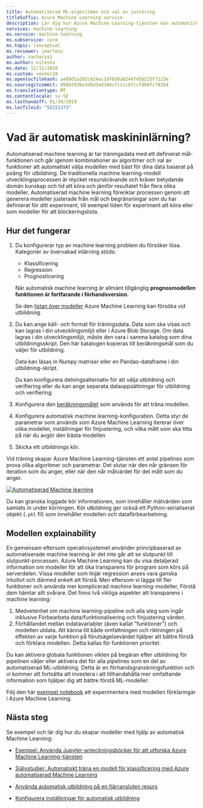 ```yaml
---
title: Automatiserad ML-algoritmen och val av justering
titleSuffix: Azure Machine Learning service
description: Lär dig hur Azure Machine Learning-tjänsten kan automatiskt välja en algoritm för dig och skapa en modell från den för att spara tid genom att använda parametrar och kriterier som du anger för att välja den bästa algoritmen för din modell.
services: machine-learning
ms.service: machine-learning
ms.subservice: core
ms.topic: conceptual
ms.reviewer: jmartens
author: nacharya1
ms.author: nilesha
ms.date: 12/12/2018
ms.custom: seodec18
ms.openlocfilehash: a489d1a282c924ec1df658a0244745b225f7123e
ms.sourcegitcommit: 898b2936e3d6d3a8366cfcccc0fccfdb0fc781b4
ms.translationtype: MT
ms.contentlocale: sv-SE
ms.lasthandoff: 01/30/2019
ms.locfileid: "55251273"
---
```

# <a name="what-is-automated-machine-learning"></a>Vad är automatisk maskininlärning?

Automatiserad machine learning är tar träningsdata med ett definierat mål-funktionen och går igenom kombinationer av algoritmer och val av funktioner att automatiskt välja modellen med bäst för dina data baserat på poäng för utbildning. De traditionella machine learning-modell utvecklingsprocessen är mycket resurskrävande och kräver betydande domän kunskap och tid att köra och jämför resultatet från flera olika modeller. Automatiserad machine learning förenklar processen genom att generera modeller justerade från mål och begränsningar som du har definierat för ditt experiment, till exempel tiden för experiment att köra eller som modeller för att blockeringslista.

## <a name="how-it-works"></a>Hur det fungerar

1. Du konfigurerar typ av machine learning problem du försöker lösa. Kategorier av övervakad inlärning stöds:
   + Klassificering
   + Regression
   + Prognosticering

   När automatisk machine learning är allmänt tillgänglig **prognosmodellen funktionen är fortfarande i förhandsversion.**

   Se den [listan över modeller](how-to-configure-auto-train.md#select-your-experiment-type) Azure Machine Learning kan försöka vid utbildning.

1. Du kan ange käll- och format för träningsdata. Data som ska visas och kan lagras i din utvecklingsmiljö eller i Azure Blob Storage. Om data lagras i din utvecklingsmiljö, måste den vara i samma katalog som dina utbildningsskript. Den här katalogen kopieras till beräkningsmål som du väljer för utbildning.

    Data kan läsas in Numpy matriser eller en Pandas-dataframe i din utbildning-skript.

    Du kan konfigurera delningsalternativ för att välja utbildning och verifiering eller du kan ange separata datauppsättningar för utbildning och verifiering.

1. Konfigurera den [beräkningsmålet](how-to-set-up-training-targets.md) som används för att träna modellen.

1. Konfigurera automatisk machine learning-konfiguration. Detta styr de parametrar som används som Azure Machine Learning itererar över olika modeller, inställningar för finjustering, och vilka mått som ska titta på när du avgör den bästa modellen 

1. Skicka ett utbildnings kör.

Vid träning skapar Azure Machine Learning-tjänsten ett antal pipelines som prova olika algoritmer och parametrar. Det slutar när den når gränsen för iteration som du anger, eller när den når målvärdet för det mått som du anger.

[ ![Automatiserad Machine learning](./media/how-to-automated-ml/automated-machine-learning.png) ](./media/how-to-automated-ml/automated-machine-learning.png#lightbox)

Du kan granska loggade kör informationen, som innehåller mätvärden som samlats in under körningen. Kör utbildning ger också ett Python-serialiserat objekt (`.pkl` fil) som innehåller modellen och dataförbearbetning.

## <a name="model-explainability"></a>Modellen explainability

En gemensam eftersom operativsystemet använder principbaserad av automatiserade machine learning är det inte går att se slutpunkt till slutpunkt-processen. Azure Machine Learning kan du visa detaljerad information om modeller för att öka transparens för program som körs på serverdelen. Vissa modeller som linjär regression anses vara ganska intuitivt och därmed enkelt att förstå. Men eftersom vi lägga till fler funktioner och använda mer komplicerad machine learning-modeller, Förstå dem hämtar allt svårare. Det finns två viktiga aspekter att transparens i machine learning:

1. Medvetenhet om machine learning-pipeline och alla steg som ingår inklusive Förbearbeta data/funktionalisering och finjustering värden.
1. Förhållandet mellan indatavariabler (även kallat ”funktioner”) och modellen utdata.  Att känna till både omfattningen och riktningen på effekten av varje funktion på förutsägelsevärdet hjälper att bättre förstå och förklara modellen. Detta kallas för funktionen prioritet.

Du kan aktivera globala funktionen vikten på begäran efter utbildning för pipelinen väljer eller aktivera det för alla pipelines som en del av automatiserad ML-utbildning.  Detta är en förhandsgranskningsfunktion och vi kommer att fortsätta att investera i att tillhandahålla mer omfattande information som hjälper dig att bättre förstå ML-modeller.  

Följ den här [exempel notebook](https://github.com/Azure/MachineLearningNotebooks/blob/master/how-to-use-azureml/automated-machine-learning/model-explanation/auto-ml-model-explanation.ipynb) att experimentera med modellen förklaringar i Azure Machine Learning.

## <a name="next-steps"></a>Nästa steg

Se exempel och lär dig hur du skapar modeller med hjälp av automatisk Machine Learning:
+ [Exempel: Använda Jupyter-anteckningsböcker för att utforska Azure Machine Learning-tjänsten](samples-notebooks.md#automated-ml-setup)

+ [Självstudier: Automatiskt träna en modell för klassificering med Azure automatiserad Machine Learning](tutorial-auto-train-models.md)

+ [Använda automatisk utbildning på en fjärransluten resurs](how-to-auto-train-remote.md)

+ [Konfigurera inställningar för automatisk utbildning](how-to-configure-auto-train.md)
